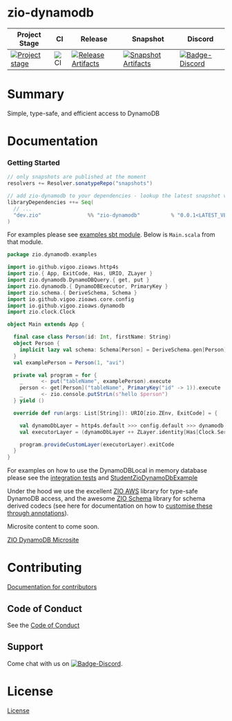 # zio-dynamodb

| Project Stage | CI | Release | Snapshot | Discord |
| --- | --- | --- | --- | --- |
| [![Project stage][Stage]][Stage-Page] | ![CI][Badge-CI] | [![Release Artifacts][Badge-SonatypeReleases]][Link-SonatypeReleases] | [![Snapshot Artifacts][Badge-SonatypeSnapshots]][Link-SonatypeSnapshots] | [![Badge-Discord]][Link-Discord] |

# Summary
Simple, type-safe, and efficient access to DynamoDB

# Documentation

### Getting Started

```sbt
// only snapshots are published at the moment
resolvers += Resolver.sonatypeRepo("snapshots")

// add zio-dynamodb to your dependencies - lookup the latest snapshot version here https://oss.sonatype.org/content/repositories/snapshots/dev/zio/zio-dynamodb_2.13/
libraryDependencies ++= Seq(
  // ...
  "dev.zio"               %% "zio-dynamodb"          % "0.0.1<LATEST_VERSION>"
)
```

For examples please see [examples sbt module](examples/src/main/scala/zio/dynamodb/examples). Below is `Main.scala` from that module.

```scala
package zio.dynamodb.examples

import io.github.vigoo.zioaws.http4s
import zio.{ App, ExitCode, Has, URIO, ZLayer }
import zio.dynamodb.DynamoDBQuery.{ get, put }
import zio.dynamodb.{ DynamoDBExecutor, PrimaryKey }
import zio.schema.{ DeriveSchema, Schema }
import io.github.vigoo.zioaws.core.config
import io.github.vigoo.zioaws.dynamodb
import zio.clock.Clock

object Main extends App {

  final case class Person(id: Int, firstName: String)
  object Person {
    implicit lazy val schema: Schema[Person] = DeriveSchema.gen[Person]
  }
  val examplePerson = Person(1, "avi")

  private val program = for {
    _      <- put("tableName", examplePerson).execute
    person <- get[Person]("tableName", PrimaryKey("id" -> 1)).execute
    _      <- zio.console.putStrLn(s"hello $person")
  } yield ()

  override def run(args: List[String]): URIO[zio.ZEnv, ExitCode] = {

    val dynamoDbLayer = http4s.default >>> config.default >>> dynamodb.live // uses real AWS dynamodb
    val executorLayer = (dynamoDbLayer ++ ZLayer.identity[Has[Clock.Service]]) >>> DynamoDBExecutor.live

    program.provideCustomLayer(executorLayer).exitCode
  }
}

```

For examples on how to use the DynamoDBLocal in memory database please see the [integration tests](dynamodb/src/it/scala/zio/dynamodb/LiveSpec.scala)
and [StudentZioDynamoDbExample](examples/src/main/scala/zio/dynamodb/examples/dynamodblocal/StudentZioDynamoDbExample.scala)

Under the hood we use the excellent [ZIO AWS](https://github.com/zio/zio-aws) library for type-safe DynamoDB access, and
the awesome [ZIO Schema](https://github.com/zio/zio-schema) library for schema derived codecs (see here for documentation
on how to [customise these through annotations](docs/usecases/codec-customisation.md)).

Microsite content to come soon.


[ZIO DynamoDB Microsite](https://zio.github.io/zio-dynamodb/)

# Contributing
[Documentation for contributors](https://zio.github.io/zio-dynamodb/docs/about/about_contributing)

## Code of Conduct

See the [Code of Conduct](https://zio.github.io/zio-dynamodb/docs/about/about_coc)

## Support

Come chat with us on [![Badge-Discord]][Link-Discord].


# License
[License](LICENSE)

[Badge-SonatypeReleases]: https://img.shields.io/nexus/r/https/oss.sonatype.org/dev.zio/zio-dynamodb_2.12.svg "Sonatype Releases"
[Badge-SonatypeSnapshots]: https://img.shields.io/nexus/s/https/oss.sonatype.org/dev.zio/zio-dynamodb_2.12.svg "Sonatype Snapshots"
[Badge-Discord]: https://img.shields.io/discord/629491597070827530?logo=discord "chat on discord"
[Link-SonatypeReleases]: https://oss.sonatype.org/content/repositories/releases/dev/zio/zio-dynamodb_2.12/ "Sonatype Releases"
[Link-SonatypeSnapshots]: https://oss.sonatype.org/content/repositories/snapshots/dev/zio/zio-dynamodb_2.12/ "Sonatype Snapshots"
[Link-Discord]: https://discord.gg/2ccFBr4 "Discord"
[Badge-CI]: https://github.com/zio/zio-dynamodb/workflows/CI/badge.svg
[Stage]: https://img.shields.io/badge/Project%20Stage-Experimental-yellow.svg
[Stage-Page]: https://github.com/zio/zio/wiki/Project-Stages

